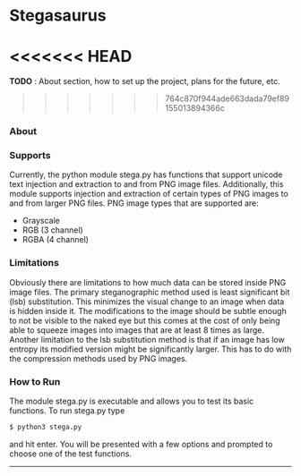 # Stegasaurus #

<<<<<<< HEAD
=======
**TODO** : About section, how to set up the project, plans for the future, etc.

>>>>>>> 764c870f944ade663dada79ef89155013894366c

### About



### Supports

Currently, the python module stega.py has functions that support unicode
text injection and extraction to and from PNG image files.
Additionally, this module supports injection and extraction of certain
types of PNG images to and from larger PNG files.
PNG image types that are supported are:

* Grayscale
* RGB (3 channel)
* RGBA (4 channel)

### Limitations

Obviously there are limitations to how much data can be stored inside PNG image files.
The primary steganographic method used is least significant bit (lsb) substitution.
This minimizes the visual change to an image when data is hidden inside it.
The modifications to the image should be subtle enough to not be visible to the naked eye
but this comes at the cost of only being able to squeeze images into images that are
at least 8 times as large.
Another limitation to the lsb substitution method is that if an image has low entropy
its modified version might be significantly larger.
This has to do with the compression methods used by PNG images.

### How to Run

The module stega.py is executable and allows you to test its basic functions.
To run stega.py type
```sh
$ python3 stega.py
```
and hit enter.
You will be presented with a few options and prompted to choose one of the test functions.

***


